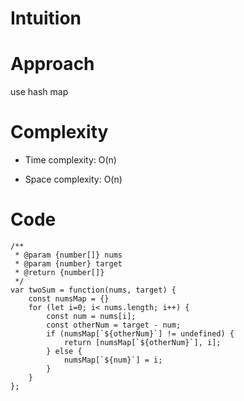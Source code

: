 # Intuition
<!-- Describe your first thoughts on how to solve this problem. -->

# Approach
use hash map
<!-- Describe your approach to solving the problem. -->

# Complexity
- Time complexity: O(n)
<!-- Add your time complexity here, e.g. $$O(n)$$ -->

- Space complexity: O(n)
<!-- Add your space complexity here, e.g. $$O(n)$$ -->

# Code
```
/**
 * @param {number[]} nums
 * @param {number} target
 * @return {number[]}
 */
var twoSum = function(nums, target) {
    const numsMap = {}
    for (let i=0; i< nums.length; i++) {
        const num = nums[i];
        const otherNum = target - num;
        if (numsMap[`${otherNum}`] != undefined) {
            return [numsMap[`${otherNum}`], i];
        } else {
            numsMap[`${num}`] = i;
        }
    }
};
```

